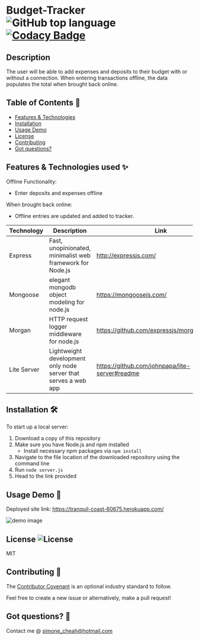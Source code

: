 # Budget-Tracker ![GitHub top language](https://img.shields.io/github/languages/top/smcheah/Budget-Tracker) [![Codacy Badge](https://app.codacy.com/project/badge/Grade/a7b56082b7bd43319dd374cd5c419e0c)](https://www.codacy.com/gh/smcheah/Budget-Tracker/dashboard?utm_source=github.com&utm_medium=referral&utm_content=smcheah/Budget-Tracker&utm_campaign=Badge_Grade)

## Description <!-- omit in toc -->

The user will be able to add expenses and deposits to their budget with or without a connection. When entering transactions offline, the data populates the total when brought back online.

## Table of Contents :paperclip:

-   [Features & Technologies](#features--technologies-used-sparkles)
-   [Installation](#installation-hammer_and_wrench)
-   [Usage Demo](#usage-demo-gift)
-   [License](#license-)
-   [Contributing](#contributing-clinking_glasses)
-   [Got questions?](#got-questions-thinking)

## Features & Technologies used :sparkles:

Offline Functionality:

-   Enter deposits and expenses offline

When brought back online:

-   Offline entries are updated and added to tracker.

| Technology  | Description                                                    | Link                                           |
| ----------- | -------------------------------------------------------------- | ---------------------------------------------- |
| Express     | Fast, unopinionated, minimalist web framework for Node.js      | http://expressjs.com/                          |
| Mongoose    | elegant mongodb object modeling for node.js                    | https://mongoosejs.com/                        |
| Morgan      | HTTP request logger middleware for node.js                     | https://github.com/expressjs/morgan#readme     |
| Lite Server | Lightweight development only node server that serves a web app | https://github.com/johnpapa/lite-server#readme |

## Installation :hammer_and_wrench:

To start up a local server:

1. Download a copy of this repository
2. Make sure you have Node.js and npm installed
    - Install necessary npm packages via `npm install`
3. Navigate to the file location of the downloaded repository using the command line
4. Run `node server.js`
5. Head to the link provided

## Usage Demo :gift:

Deployed site link: https://tranquil-coast-60675.herokuapp.com/

![demo image](https://github.com/smcheah/Workout-Tracker/blob/main/demo-image.PNG)

## License ![License](https://img.shields.io/github/license/smcheah/Budget-Tracker)

MIT

## Contributing :clinking_glasses:

The [Contributor Covenant](https://www.contributor-covenant.org/) is an optional industry standard to follow.

Feel free to create a new issue or alternatively, make a pull request!

## Got questions? :thinking:

Contact me @ simone_cheah@hotmail.com
